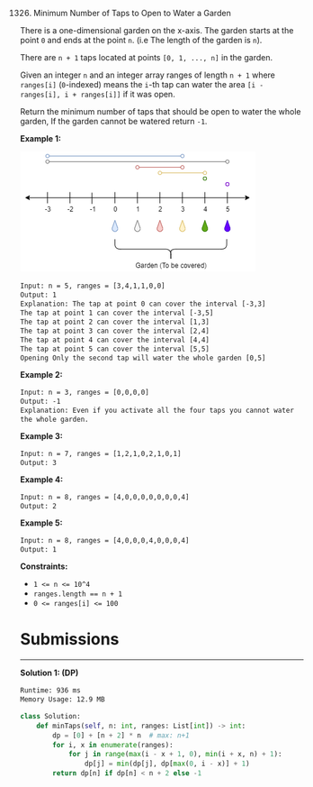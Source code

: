1326. Minimum Number of Taps to Open to Water a Garden

There is a one-dimensional garden on the x-axis. The garden starts at the point `0` and ends at the point `n`. (i.e The length of the garden is `n`).

There are `n + 1` taps located at points `[0, 1, ..., n]` in the garden.

Given an integer `n` and an integer array ranges of length `n + 1` where `ranges[i]` (`0`-indexed) means the `i`-th tap can water the area `[i - ranges[i], i + ranges[i]]` if it was open.

Return the minimum number of taps that should be open to water the whole garden, If the garden cannot be watered return `-1`.

 

**Example 1:**

![1326_1685_example_1.png](img/1326_1685_example_1.png)
```
Input: n = 5, ranges = [3,4,1,1,0,0]
Output: 1
Explanation: The tap at point 0 can cover the interval [-3,3]
The tap at point 1 can cover the interval [-3,5]
The tap at point 2 can cover the interval [1,3]
The tap at point 3 can cover the interval [2,4]
The tap at point 4 can cover the interval [4,4]
The tap at point 5 can cover the interval [5,5]
Opening Only the second tap will water the whole garden [0,5]
```

**Example 2:**
```
Input: n = 3, ranges = [0,0,0,0]
Output: -1
Explanation: Even if you activate all the four taps you cannot water the whole garden.
```

**Example 3:**
```
Input: n = 7, ranges = [1,2,1,0,2,1,0,1]
Output: 3
```

**Example 4:**
```
Input: n = 8, ranges = [4,0,0,0,0,0,0,0,4]
Output: 2
```

**Example 5:**
```
Input: n = 8, ranges = [4,0,0,0,4,0,0,0,4]
Output: 1
```

**Constraints:**

* `1 <= n <= 10^4`
* `ranges.length == n + 1`
* `0 <= ranges[i] <= 100`

# Submissions
---
**Solution 1: (DP)**
```
Runtime: 936 ms
Memory Usage: 12.9 MB
```
```python
class Solution:
    def minTaps(self, n: int, ranges: List[int]) -> int:
        dp = [0] + [n + 2] * n  # max: n+1
        for i, x in enumerate(ranges):
            for j in range(max(i - x + 1, 0), min(i + x, n) + 1):
                dp[j] = min(dp[j], dp[max(0, i - x)] + 1)
        return dp[n] if dp[n] < n + 2 else -1
```